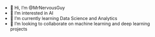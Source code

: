 - 👋 Hi, I’m @MrNervousGuy
- 👀 I’m interested in AI
- 🌱 I’m currently learning Data Science and Analytics
- 💞️ I’m looking to collaborate on machine learning and deep learning projects

<!---
MrNervousGuy/MrNervousGuy is a ✨ special ✨ repository because its `README.md` (this file) appears on your GitHub profile.
You can click the Preview link to take a look at your changes.
--->
